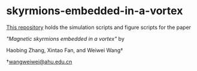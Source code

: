 # skyrmions-embedded-in-a-vortex

[This repository](https://github.com/ww1g11/afm_skyrmion_depinning) holds the simulation scripts and figure scripts for the paper

_"Magnetic skyrmions embedded in a vortex"_ by

Haobing Zhang, Xintao Fan, and Weiwei Wang†

†wangweiwei@ahu.edu.cn
